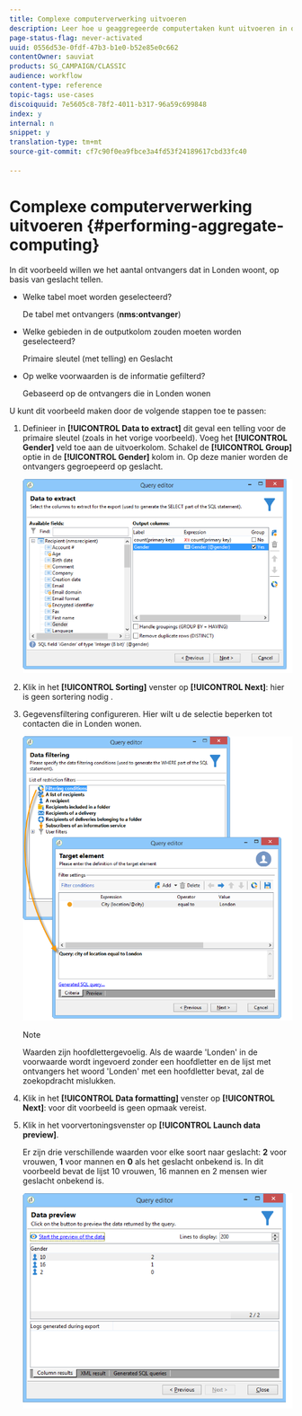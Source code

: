 ```yaml
---
title: Complexe computerverwerking uitvoeren
description: Leer hoe u geaggregeerde computertaken kunt uitvoeren in query's
page-status-flag: never-activated
uuid: 0556d53e-0fdf-47b3-b1e0-b52e85e0c662
contentOwner: sauviat
products: SG_CAMPAIGN/CLASSIC
audience: workflow
content-type: reference
topic-tags: use-cases
discoiquuid: 7e5605c8-78f2-4011-b317-96a59c699848
index: y
internal: n
snippet: y
translation-type: tm+mt
source-git-commit: cf7c90f0ea9fbce3a4fd53f24189617cbd33fc40

---
```



# Complexe computerverwerking uitvoeren {#performing-aggregate-computing}

In dit voorbeeld willen we het aantal ontvangers dat in Londen woont, op basis van geslacht tellen.

* Welke tabel moet worden geselecteerd?

   De tabel met ontvangers (**nms:ontvanger**)

* Welke gebieden in de outputkolom zouden moeten worden geselecteerd?

   Primaire sleutel (met telling) en Geslacht

* Op welke voorwaarden is de informatie gefilterd?

   Gebaseerd op de ontvangers die in Londen wonen

U kunt dit voorbeeld maken door de volgende stappen toe te passen:

1. Definieer in **[!UICONTROL Data to extract]** dit geval een telling voor de primaire sleutel (zoals in het vorige voorbeeld). Voeg het **[!UICONTROL Gender]** veld toe aan de uitvoerkolom. Schakel de **[!UICONTROL Group]** optie in de **[!UICONTROL Gender]** kolom in. Op deze manier worden de ontvangers gegroepeerd op geslacht.

   ![](assets/query_editor_nveau_27.png)

1. Klik in het **[!UICONTROL Sorting]** venster op **[!UICONTROL Next]**: hier is geen sortering nodig .
1. Gegevensfiltering configureren. Hier wilt u de selectie beperken tot contacten die in Londen wonen.

   ![](assets/query_editor_22.png)

   >[!NOTE]
   >
   >Waarden zijn hoofdlettergevoelig. Als de waarde &#39;Londen&#39; in de voorwaarde wordt ingevoerd zonder een hoofdletter en de lijst met ontvangers het woord &#39;Londen&#39; met een hoofdletter bevat, zal de zoekopdracht mislukken.

1. Klik in het **[!UICONTROL Data formatting]** venster op **[!UICONTROL Next]**: voor dit voorbeeld is geen opmaak vereist.
1. Klik in het voorvertoningsvenster op **[!UICONTROL Launch data preview]**.

   Er zijn drie verschillende waarden voor elke soort naar geslacht: **2** voor vrouwen, **1** voor mannen en **0** als het geslacht onbekend is. In dit voorbeeld bevat de lijst 10 vrouwen, 16 mannen en 2 mensen wier geslacht onbekend is.

   ![](assets/query_editor_agregat_04.png)

